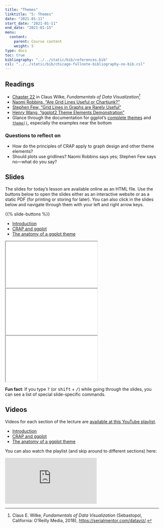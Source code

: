 ```yaml
---
title: "Themes"
linktitle: "5: Themes"
date: "2021-01-11"
start_date: "2021-01-11"
end_date: "2021-01-15"
menu:
  content:
    parent: Course content
    weight: 5
type: docs
toc: true
bibliography: "../../static/bib/references.bib"
csl: "../../static/bib/chicago-fullnote-bibliography-no-bib.csl"
---
```


## Readings

-   <i class="fas fa-book"></i> [Chapter 22](https://serialmentor.com/dataviz/figure-titles-captions.html) in Claus Wilke, *Fundamentals of Data Visualization*[^1]
-   <i class="fas fa-external-link-square-alt"></i> [Naomi Robbins, “Are Grid Lines Useful or Chartjunk?”](https://www.forbes.com/sites/naomirobbins/2012/02/22/are-grid-lines-useful-or-chartjunk/#3b49a4044283)
-   <i class="fas fa-external-link-square-alt"></i> [Stephen Few, “Grid Lines in Graphs are Rarely Useful”](http://www.perceptualedge.com/articles/dmreview/grid_lines.pdf)
-   <i class="fas fa-external-link-square-alt"></i> [Henry Wang, “ggplot2 Theme Elements Demonstration”](https://henrywang.nl/ggplot2-theme-elements-demonstration/)
-   <i class="fas fa-external-link-square-alt"></i> Glance through the documentation for ggplot’s [complete themes](https://ggplot2.tidyverse.org/reference/ggtheme.html) and [`theme()`](https://ggplot2.tidyverse.org/reference/theme.html), especially the examples near the bottom

### Questions to reflect on

-   How do the principles of CRAP apply to graph design and other theme elements?
-   Should plots use gridlines? Naomi Robbins says yes; Stephen Few says no—what do you say?

## Slides

The slides for today’s lesson are available online as an HTML file. Use the buttons below to open the slides either as an interactive website or as a static PDF (for printing or storing for later). You can also click in the slides below and navigate through them with your left and right arrow keys.

{{% slide-buttons %}}

<ul class="nav nav-tabs" id="slide-tabs" role="tablist">
<li class="nav-item">
<a class="nav-link active" id="introduction-tab" data-toggle="tab" href="#introduction" role="tab" aria-controls="introduction" aria-selected="true">Introduction</a>
</li>
<li class="nav-item">
<a class="nav-link" id="crap-and-ggplot-tab" data-toggle="tab" href="#crap-and-ggplot" role="tab" aria-controls="crap-and-ggplot" aria-selected="false">CRAP and ggplot</a>
</li>
<li class="nav-item">
<a class="nav-link" id="the-anatomy-of-a-ggplot-theme-tab" data-toggle="tab" href="#the-anatomy-of-a-ggplot-theme" role="tab" aria-controls="the-anatomy-of-a-ggplot-theme" aria-selected="false">The anatomy of a ggplot theme</a>
</li>
</ul>

<div id="slide-tabs" class="tab-content">

<div id="introduction" class="tab-pane fade show active" role="tabpanel" aria-labelledby="introduction-tab">

<div class="embed-responsive embed-responsive-16by9">

<iframe class="embed-responsive-item" src="/slides/05-slides.html#1">
</iframe>

</div>

</div>

<div id="crap-and-ggplot" class="tab-pane fade" role="tabpanel" aria-labelledby="crap-and-ggplot-tab">

<div class="embed-responsive embed-responsive-16by9">

<iframe class="embed-responsive-item" src="/slides/05-slides.html#crap-ggplot">
</iframe>

</div>

</div>

<div id="the-anatomy-of-a-ggplot-theme" class="tab-pane fade" role="tabpanel" aria-labelledby="the-anatomy-of-a-ggplot-theme-tab">

<div class="embed-responsive embed-responsive-16by9">

<iframe class="embed-responsive-item" src="/slides/05-slides.html#anatomy">
</iframe>

</div>

</div>

</div>

<div class="fyi">

**Fun fact**: If you type <kbd>?</kbd> (or <kbd>shift</kbd> + <kbd>/</kbd>) while going through the slides, you can see a list of special slide-specific commands.

</div>

## Videos

Videos for each section of the lecture are [available at this YouTube playlist](https://www.youtube.com/playlist?list=PLS6tnpTr39sEsSJ16BKgXPNFcl3y6gjEv).

-   [Introduction](https://www.youtube.com/watch?v=s9YBf8Rf21s&list=PLS6tnpTr39sEsSJ16BKgXPNFcl3y6gjEv)
-   [CRAP and ggplot](https://www.youtube.com/watch?v=BQ3wRMAMeBQ&list=PLS6tnpTr39sEsSJ16BKgXPNFcl3y6gjEv)
-   [The anatomy of a ggplot theme](https://www.youtube.com/watch?v=V0CzheP9yMc&list=PLS6tnpTr39sEsSJ16BKgXPNFcl3y6gjEv)

You can also watch the playlist (and skip around to different sections) here:

<div class="embed-responsive embed-responsive-16by9">

<iframe class="embed-responsive-item" src="https://www.youtube.com/embed/playlist?list=PLS6tnpTr39sEsSJ16BKgXPNFcl3y6gjEv" frameborder="0" allow="accelerometer; autoplay; encrypted-media; gyroscope; picture-in-picture" allowfullscreen>
</iframe>

</div>

[^1]: Claus E. Wilke, *Fundamentals of Data Visualization* (Sebastopol, California: O’Reilly Media, 2018), <https://serialmentor.com/dataviz/>.
